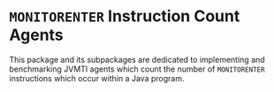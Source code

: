 # `MONITORENTER` Instruction Count Agents

This package and its subpackages are dedicated to implementing and benchmarking
JVMTI agents which count the number of `MONITORENTER` instructions which
occur within a Java program.
